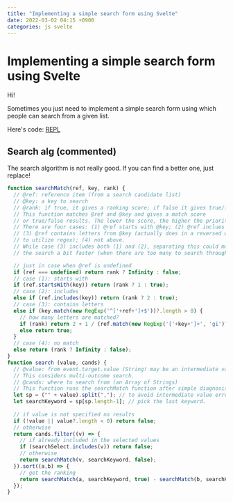 ```yaml
---
title: "Implementing a simple search form using Svelte"
date: 2022-03-02 04:15 +0900
categories: js svelte
---
```


# Implementing a simple search form using Svelte

Hi!

Sometimes you just need to implement a simple search form using which people can search from a given list.

Here's code:
[REPL](https://svelte.dev/repl/9af1ab3784b6486b8d3b71fffd007070?version=3.46.4)

## Search alg (commented)
The search algorithm is not really good. If you can find a better one, just replace!

```js
function searchMatch(ref, key, rank) {
  // @ref: reference item (from a search candidate list)
  // @key: a key to search
  // @rank: if true, it gives a ranking score; if false it gives true/false.
  // This function matches @ref and @key and gives a match score
  // or true/false results. The lower the score, the higher the priority.
  // There are four cases: (1) @ref starts with @key; (2) @ref inclues @key;
  // (3) @ref contains letters from @key (actually does in a reversed way 
  // to utilize regex); (4) not above.
  // While case (3) includes both (1) and (2), separating this could make 
  // the search a bit faster (when there are too many to search through).

  // just in case when @ref is undefined
  if (ref === undefined) return rank ? Infinity : false;
  // case (1): starts with
  if (ref.startsWith(key)) return (rank ? 1 : true); 
  // case (2): includes
  else if (ref.includes(key)) return (rank ? 2 : true);
  // case (3): contains letters
  else if (key.match(new RegExp('^['+ref+']+$'))?.length > 0) {
    // how many letters are matched?
    if (rank) return 2 + 1 / (ref.match(new RegExp('['+key+']+', 'gi')?.reduce((c,a) => a + c.length, 0)) || 1);
    else return true;
  }
  // case (4): no match
  else return (rank ? Infinity : false);
}
function search (value, cands) {
  // @value: from event.target.value (String! may be an intermediate value)
  // This considers multi-outcome search.
  // @cands: where to search from (an Array of Strings)
  // This function runs the searchMatch function after simple diagnosis
  let sp = ("" + value).split(","); // to avoid intermediate value error
  let searchKeyword = sp[sp.length-1]; // pick the last keyword.
  
  // if value is not specified no results
  if (!value || value?.length < 0) return false; 
  // otherwise
  return cands.filter((v) => {
    // if already included in the selected values
    if (searchSelect.includes(v)) return false;
    // otherwise
    return searchMatch(v, searchKeyword, false);
  }).sort((a,b) => {
    // get the ranking
    return searchMatch(a, searchKeyword, true) - searchMatch(b, searchKeyword, true);
  });
}
```

